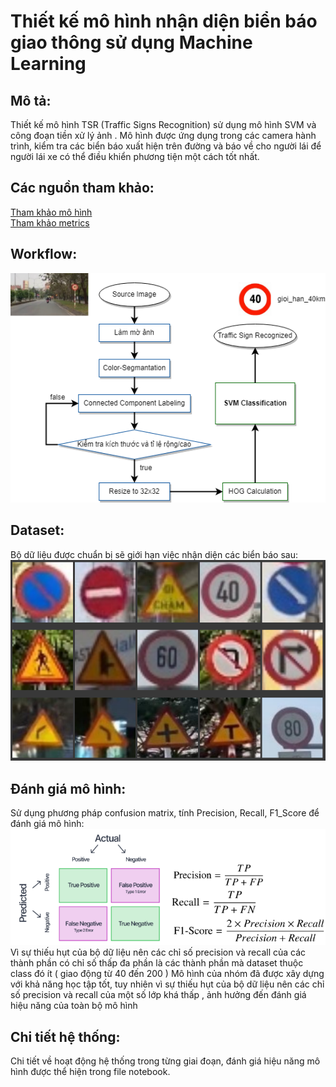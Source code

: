 
# Thiết kế mô hình nhận diện biển báo giao thông sử dụng Machine Learning

## Mô tả: 
Thiết kế mô hình TSR (Traffic Signs Recognition) sử dụng mô hình SVM và công đoạn tiền xử lý ảnh . Mô hình được ứng dụng trong các camera hành trình, kiểm tra các biển báo xuất hiện trên đường và báo về cho người lái để người lái xe có thể điều khiển phương tiện một cách tốt nhất.
## Các nguồn tham khảo:
[Tham khảo mô hình](https://www.scirp.org/journal/paperinformation?paperid=86077)\
[Tham khảo metrics](https://www.v7labs.com/blog/confusion-matrix-guide#confusion-matrix-for-multiple-classes)
## Workflow:
![](TSR_flowchart.drawio.png)
## Dataset:
Bộ dữ liệu được chuẩn bị sẽ giới hạn việc nhận diện các biển báo sau: 
![](project_datasets.png)
## Đánh giá mô hình:
Sử dụng phương pháp confusion matrix,  tính Precision, Recall, F1_Score để đánh giá mô hình:
![](metrics.png)
Vì sự thiếu hụt của bộ dữ liệu nên các chỉ số precision và recall của các thành phần có chỉ số thấp đa phần là các thành phần mà dataset thuộc class đó ít ( giao động từ 40 đến 200 )
Mô hình của nhóm đã được xây dựng với khả năng học tập tốt, tuy nhiên vì sự thiếu hụt của bộ dữ liệu nên các chỉ số precision và recall của một số lớp khá thấp , ảnh hưởng đến đánh giá hiệu năng của toàn bộ mô hình 
## Chi tiết hệ thống: 
Chi tiết về hoạt động hệ thống trong từng giai đoạn, đánh giá hiệu năng mô hình được thể hiện trong file notebook.   
 

 
 

